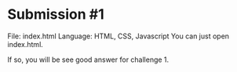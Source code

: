 # Submission #1

File: index.html
Language: HTML, CSS, Javascript
You can just open index.html.

If so, you will be see good answer for challenge 1.
